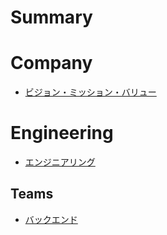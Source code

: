 # Summary

# Company
- [ビジョン・ミッション・バリュー](./company/vmv.md)

# Engineering
- [エンジニアリング](./engineering/engineering.md)

## Teams
- [バックエンド](./engineering/teams/backend.md)
